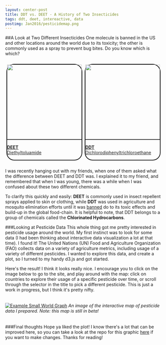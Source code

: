 ```yaml
---
layout: center-post
title: DDT vs. DEET - A History of Two Insecticides
tags: ddt, deet, intereactive, data
postimg: Jan2016/pesticidemap.png
---
```

##A Look at Two Different Insecticides
One molecule is banned in the US and other locations around the world due to its toxicity; the other is commonly used as a spray to prevent bug bites. Do you know which is which?

<!-- more -->

<style>
  #imgbox{
    display: flex;
    flex-direction: row;
    justify-content: space-around;
    margin-top: 25px;
    margin-bottom: 25px;
  }
  .halfimg{
    float: left;
    border: 2px solid black;
    border-radius: 25px;
  }
  .imgcap{
    border-top: 2px solid #333;
    padding-top: 15px;
    padding-bottom: 15px;
  }
  .halfimg a{
    color: #222;
  }
  .halfimg a b{
    text-decoration: underline;
  }
</style>
<div id="imgbox">
  <div class="halfimg">
    <a href="https://en.wikipedia.org/wiki/DEET">
      <img src="/blog/public/img/Jan2016/StructDEET.png" height="240">
      <div class="imgcap">
        <b>DEET</b>
        <br>
        Diethyltoluamide
      </div>
    </a>
  </div>
  <div class="halfimg">
    <a href="https://en.wikipedia.org/wiki/DDT">
      <img src="/blog/public/img/Jan2016/StructDDT.png" height="240">
      <div class="imgcap">
        <b>DDT</b>
        <br>
        Dichlorodiphenyltrichloroethane
      </div>
    </a>
  </div>
</div>
I was recently hanging out with my friends, when one of them asked what the difference between DEET and DDT was. I explained it to my friend, and remembered that when I was young, there was a while when I was confused about these two different chemicals.

To clarify this quickly and easily: <b>DEET</b> is commonly used in insect repellent sprays applied to skin or clothing, while <b>DDT</b> was used in agriculture and mosquito elimination efforts until it was [banned](https://en.wikipedia.org/wiki/DDT#U.S._ban) do to its toxic effects and build-up in the global food-chain. It is helpful to note, that DDT belongs to a group of chemicals called the <b>Chlorinated Hydrocarbons</b>.

###Looking at Pesticide Data
This whole thing got me pretty interested in pesticide usage around the world. My first instinct was to look for some data (I had been thinking about interactive data visualization a lot at that time). I found it! The United Nations (UN) Food and Agriculture Organization (FAO) collects data on a variety of agriculture metrics, including usage of a variety of different pesticides. I wanted to explore this data, and create a plot, so I turned to my handy d3.js and got started.

Here's the result! I think it looks really nice. I encourage you to click on the image below to go to the site, and play around with the map: click on countries to explore their usage of a specific pesticide over time, or scroll through the selector in the title to pick a different pesticide. This is just a work in progress, but I think it's pretty nifty.
<br>
<br>
<br>
<a href="http://jpoles1.github.io/pesticide/" target="_blank">![Example Small World Graph](/blog/public/img/Jan2016/pesticidemap.png)</a>
_An image of the interactive map of pesticide data I prepared. Note: this map is still in beta!_
<br>
<br>
<br>
###Final thoughts
Hope ya liked the plot! I know there's a lot that can be improved here, so you can take a look at the repo for this graphic [here](https://github.com/jpoles1/pesticide) if you want to make changes. Thanks for reading!
